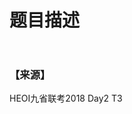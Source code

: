 # 题目描述


<p>
<img src="/upload/image/20190314/20190314122226_68133.jpg" alt=""/> 
</p>
<p>
<img src="/upload/image/20190314/20190314122235_36188.jpg" alt=""/> 
</p>
<h3>
【来源】
</h3>
<p>
HEOI九省联考2018 Day2 T3
</p>
